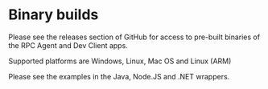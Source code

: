 # Binary builds

Please see the releases section of GitHub for access to pre-built binaries of the RPC Agent and Dev Client apps.

Supported platforms are Windows, Linux, Mac OS and Linux (ARM)

Please see the examples in the Java, Node.JS and .NET wrappers.
